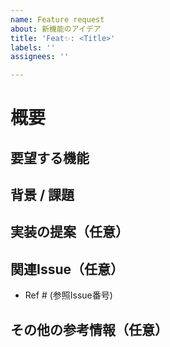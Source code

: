```yaml
---
name: Feature request
about: 新機能のアイデア
title: 'Feat✨: <Title>'
labels: ''
assignees: ''

---
```


# 概要
<!-- 新しい機能や改善したい機能の概要を記述 -->

## 要望する機能
<!-- 追加したい機能の詳細や、どのような動作を期待するか具体的に記述 -->

## 背景 / 課題
<!-- この機能が必要な理由や、解決したい課題について記載 -->

## 実装の提案（任意）
<!-- 機能の実現方法について具体的な提案があれば記載 -->

## 関連Issue（任意）
<!-- 関連するIssueやプルリクエストがあれば、リンクを記載 -->
- Ref # (参照Issue番号)

## その他の参考情報（任意）
<!-- 参考になりそうな資料やスクリーンショット、リンクなどがあれば記載 -->
